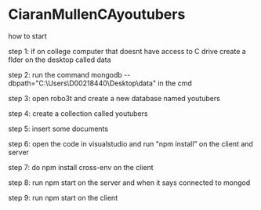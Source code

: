 # CiaranMullenCAyoutubers

how to start

step 1: if on college computer that doesnt have access to C drive create a flder on the desktop called data 




step 2: run the command mongodb --dbpath="C:\Users\D00218440\Desktop\data" in the cmd



step 3: open robo3t and create a new database named youtubers 


step 4: create a collection called youtubers


step 5: insert some documents 


step 6: open the code in visualstudio and run "npm install" on the client and server


step 7: do npm install cross-env on the client

step 8: run npm start on the server and when it says connected to mongod

step 9: run npm start on the client


